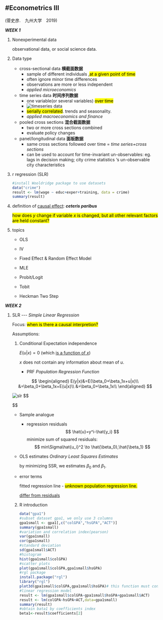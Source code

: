 #Econometrics III
-----
(菅史彦.　九州大学　2019)　

***WEEK 1***

1. Nonexperimental data

   observational data, or social science data.

2. Data type

   - cross-sectional data **横截面数据**
     - sample of different individuals ,<mark>at a given point of time</mark>
     - often ignore minor time differences
     - observations are more or less independent
     - *applied microeconomics*
   - time series data **时间序列数据**
     - one variable(or several variables) <mark>over time </mark>
     - ![timeseries data](C:\Users\Administrator\Desktop\unnamed-chunk-9-1.png)
     - <mark>serially correlated</mark>. trends and seasonality.
     - *applied macroeconomics and finance*
   - pooled cross sections **混合截面数据**
     - two or more cross sections combined
     - evaluate policy changes
   - panel/longitudinal data **面板数据**
     - same cross sections followed over time = *time series+cross sections*
     - can be used to account for time-invariant un-observables: eg. lags in decision making; city crime statistics ‘s un-observable city characteristics

3. r regression (SLR)

   ```R
   #install Wooldridge package to use datasets
   data("crime")
   result <- lm(wage ~ educ+exper+training, data = crime)
   summary(result)
   ```

4. definition of <u>causal effect</u>: ***ceteris paribus***

   <mark>how does *y* change if variable *x* is changed, but all other relevant factors are held constant?</mark>

5. topics

   - OLS

   - IV

   - Fixed Effect & Random Effect Model

   - MLE

   - Probit/Logit

   - Tobit

   - Heckman Two Step

***WEEK 2***

1. SLR --- *Simple Linear Regression*

   Focus: <mark>when is there a causal interpretion?</mark>

   Assumptions:

   1. Conditional Expectation independence

      $E(u|x)=0$ (which <u>is a function of $x$</u>)

      $x$ does not contain any information about mean of $u$.

      - PRF *Population Regression Function*

   $$
   \begin{aligned}
   E(y|x)&=E(\beta_0+\beta_1x+u|x)\\
   &=\beta_0+\beta_1x+E(u|x)\\
   &=\beta_0+\beta_1x\\
   \end{aligned}
   $$
   
   ![slr](C:\Users\Administrator\Desktop\SLR.png)
   $$
   
   $$
   
   
   - Sample analogue
   
     - regression residuals
       $$
       \hat{u}=y^i-\hat{y_i}
       $$
       minimize sum of squared residuals:
       $$
       min\Sigma\hat{u_i}^2 \to \hat{\beta_0},\hat{\beta_1}
       $$
   
   - OLS estimates *Ordinary Least Squares Estimates*
   
     by minimizing SSR, we estimates $\beta_0$ and $\beta_1$.
   
     
   
   - error terms
   
     fitted regression line - <mark>unknown population regression line.</mark>
   
     <u>differ from residuals</u>
   
   
   
   2. R introduction
   
      ```R
      data("gpa1")
      #subset dataset gpa1, we only use 3 columns
      gpa1small <- gpa1[,c("colGPA","hsGPA","ACT")]
      summary(gpa1small)
      #variation and correlation index(pearson)
      var(gpa1small)
      cor(gpa1small)
      #standard deviation
      sd(gpa1small$ACT)
      #histogram
      hist(gpa1small$colGPA)
      #scatter plots 
      plot(gpa1small$colGPA,gpa1small$hsGPA)
      #rgl package
      install.package("rgl")
      library("rgl")
      plot3d(gpa1small$colGPA,gpa1small$hsGPA)# this function must contain 3 vars.
      #linear regression model
      result <- lm(gpa1small$colGPA~gpa1small$hsGPA+gpa1small$ACT) 
      result <- lm(colGPA~hsGPA+ACT,data=gpa1small) 
      summary(result)
      #obtain bata1 by coefficients index
      beta1<-result$coefficients[2]
      ```
   
      
   
   
   
   




